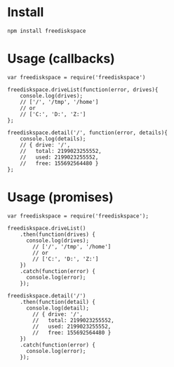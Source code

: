 # Install

    npm install freediskspace

# Usage (callbacks)

    var freediskspace = require('freediskspace')

    freediskspace.driveList(function(error, drives){
        console.log(drives);
        // ['/', '/tmp', '/home']
        // or
        // ['C:', 'D:', 'Z:']
    };

    freediskspace.detail('/', function(error, details){
        console.log(details);
        // { drive: '/',
        //   total: 2199023255552,
        //   used: 2199023255552,
        //   free: 155692564480 }
    };

# Usage (promises)


    var freediskspace = require('freediskspace');

    freediskspace.driveList()
        .then(function(drives) {
          console.log(drives);
            // ['/', '/tmp', '/home']
            // or
            // ['C:', 'D:', 'Z:']
        })
        .catch(function(error) {
          console.log(error);
        });

    freediskspace.detail('/')
        .then(function(detail) {
          console.log(detail);
            // { drive: '/',
            //   total: 2199023255552,
            //   used: 2199023255552,
            //   free: 155692564480 }
        })
        .catch(function(error) {
          console.log(error);
        });
